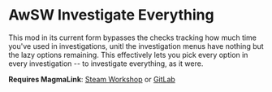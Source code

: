 # AwSW Investigate Everything

This mod in its current form bypasses the checks tracking how much time you've used in investigations, unitl the investigation menus have nothing but the lazy options remaining. This effectively lets you pick every option in every investigation -- to investigate everything, as it were.

**Requires MagmaLink**: [Steam Workshop](https://steamcommunity.com/sharedfiles/filedetails/?id=2594080243) or [GitLab](https://gitlab.com/jakzie2/awsw-magmalink)